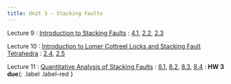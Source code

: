 ```yaml
---
title: Unit 3 - Stacking Faults
---
```


Lecture 9
: [Introduction to Stacking Faults](#)
  : [4.1](#), [2.2](#), [2.3](#)


Lecture 10
: [Introduction to Lomer Cottreel Locks and Stacking Fault Tetrahedra](#)
  : [2.4](#), [2.5](#)



Lecture 11
: [Quantitative Analysis of Stacking Faults](#)
  : [8.1](#), [8.2](#), [8.3](#), [8.4](#)
: **HW 3 due**{: .label .label-red }



